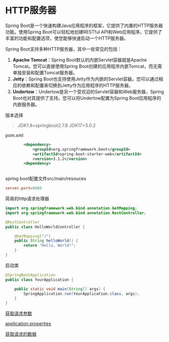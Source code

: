 # HTTP服务器

Spring Boot是一个快速构建Java应用程序的框架，它提供了内置的HTTP服务器功能。使用Spring Boot可以轻松地创建RESTful API和Web应用程序。它提供了丰富的功能和配置选项，使您能够快速启动一个HTTP服务器。

Spring Boot支持多种HTTP服务器，其中一些常见的包括：

1.  **Apache Tomcat**：Spring Boot默认的内嵌Servlet容器就是Apache Tomcat。您可以直接使用Spring Boot创建的应用程序内嵌Tomcat，而无需单独安装和配置Tomcat服务器。
2.  **Jetty**：Spring Boot也支持使用Jetty作为内嵌的Servlet容器。您可以通过相应的依赖和配置来切换到Jetty作为应用程序的HTTP服务器。
3.  **Undertow**：Undertow是另一个受欢迎的Servlet容器和Web服务器，Spring Boot也对其提供了支持。您可以将Undertow配置为Spring Boot应用程序的内嵌服务器。

版本选择

> JDK1.8=springboot2.7.8
> JDK17=3.0.2

pom.xml

```xml
        <dependency>
            <groupId>org.springframework.boot</groupId>
            <artifactId>spring-boot-starter-web</artifactId>
            <version>3.1.2</version>
        <dependency>
           
```

spring boot配置文件src/main/resouces

```ini
server.port=8080
```

简易的http请求处理器

```java
import org.springframework.web.bind.annotation.GetMapping;
import org.springframework.web.bind.annotation.RestController;

@RestController
public class HelloWorldController {

    @GetMapping("/")
    public String helloWorld() {
        return "Hello, World!";
    }
}
```

启动类

```java
@SpringBootApplication
public class YourApplication {

    public static void main(String[] args) {
        SpringApplication.run(YourApplication.class, args);
    }
}
```

[获取请求参数](获取请求参数/获取请求参数.md "获取请求参数")

[application.properties](application.properties/application.properties.md "application.properties")

[获取请求的数据](获取请求的数据/获取请求的数据.md "获取请求的数据")
